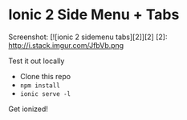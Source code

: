 # Ionic 2 Side Menu + Tabs

Screenshot:
[![ionic 2 sidemenu tabs][2]][2]
[2]: http://i.stack.imgur.com/JfbVb.png

Test it out locally
- Clone this repo
- `npm install`
- `ionic serve -l`

Get ionized!
